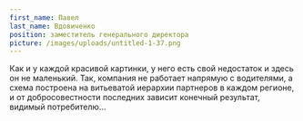 ```yaml
---
first_name: Павел
last_name: Вдовиченко
position: заместитель генерального директора
picture: /images/uploads/untitled-1-37.png
---
```

Как и у каждой красивой картинки, у него есть свой недостаток и здесь он не маленький. Так, компания не работает напрямую с водителями, а схема построена на витьеватой иерархии партнеров в каждом регионе, и от добросовестности последних зависит конечный результат, видимый потребителю...
